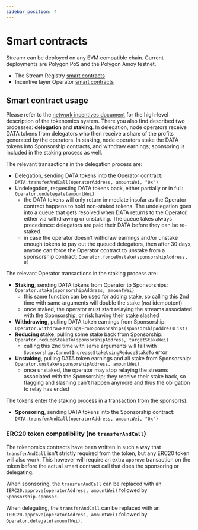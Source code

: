 ```yaml
---
sidebar_position: 4
---
```


# Smart contracts
Streamr can be deployed on any EVM compatible chain. Current deployments are Polygon PoS and the Polygon Amoy testnet.

- The Stream Registry [smart contracts](https://github.com/streamr-dev/network-contracts/tree/master/packages/network-contracts/contracts/StreamRegistry)
- Incentive layer Operator [smart contracts](https://github.com/streamr-dev/network-contracts/tree/master/packages/network-contracts/contracts/OperatorTokenomics)

## Smart contract usage

Please refer to the [network incentives document](./incentives/network-incentives.md) for the high-level description of the tokenomics system. There you also find described two processes: **delegation** and **staking**. In delegation, node operators receive DATA tokens from delegators who then receive a share of the profits generated by the operators. In staking, node operators stake the DATA tokens into Sponsorship contracts, and withdraw earnings; sponsoring is included in the staking process as well.

The relevant transactions in the delegation process are:
- Delegation, sending DATA tokens into the Operator contract: `DATA.transferAndCall(operatorAddress, amountWei, "0x")`
- Undelegation, requesting DATA tokens back, either partially or in full: `Operator.undelegate(amountWei)`
  - the DATA tokens will only return immediate insofar as the Operator contract happens to hold non-staked tokens. The undelegation goes into a queue that gets resolved when DATA returns to the Operator, either via withdrawing or unstaking. The queue takes always precedence: delegators are paid their DATA before they can be re-staked.
  - in case the operator doesn't withdraw earnings and/or unstake enough tokens to pay out the queued delegators, then after 30 days, anyone can force the Operator contract to unstake from a sponsorship contract: `Operator.forceUnstake(sponsorshipAddress, 0)`

The relevant Operator transactions in the staking process are:
- **Staking**, sending DATA tokens from Operator to Sponsorships: `Operator.stake(sponsorshipAddress, amountWei)`
  - this same function can be used for adding stake, so calling this 2nd time with same arguments will double the stake (*not* idempotent)
  - once staked, the operator must start relaying the streams associated with the Sponsorship, or risk having their stake slashed
- **Withdrawing**, pulling DATA token earnings from Sponsorship: `Operator.withdrawEarningsFromSponsorships(sponsorshipAddressList)`
- **Reducing stake**, pulling some stake back from Sponsorship: `Operator.reduceStakeTo(sponsorshipAddress, targetStakeWei)`
  - calling this 2nd time with same arguments will fail with `Sponsorship.CannotIncreaseStakeUsingReduceStakeTo` error
- **Unstaking**, pulling DATA token earnings and all stake from Sponsorship: `Operator.unstake(sponsorshipAddress, amountWei)`
  - once unstaked, the operator may stop relaying the streams associated with the Sponsorship; they receive their stake back, so flagging and slashing can't happen anymore and thus the obligation to relay has ended

The tokens enter the staking process in a transaction from the sponsor(s):
- **Sponsoring**, sending DATA tokens into the Sponsorship contract: `DATA.transferAndCall(operatorAddress, amountWei, "0x")`

### ERC20 token compatibility (no `transferAndCall`)

The tokenomics contracts have been written in such a way that `transferAndCall` isn't strictly required from the token, but any ERC20 token will also work. This however will require an extra `approve` transaction on the token before the actual smart contract call that does the sponsoring or delegating.

When sponsoring, the `transferAndCall` can be replaced with an `IERC20.approve(operatorAddress, amountWei)` followed by `Sponsorship.sponsor`.

When delegating, the `transferAndCall` can be replaced with an `IERC20.approve(operatorAddress, amountWei)` followed by `Operator.delegate(amountWei)`.
